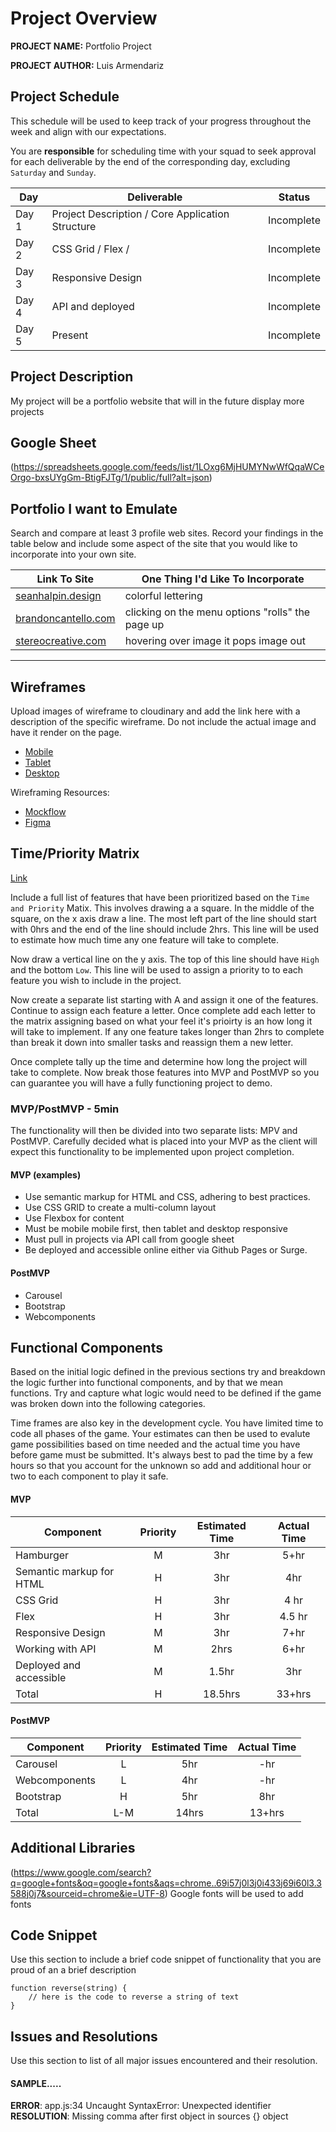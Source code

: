 # Project Overview

**PROJECT NAME:** Portfolio Project

**PROJECT AUTHOR:** Luis Armendariz 

## Project Schedule

This schedule will be used to keep track of your progress throughout the week and align with our expectations.  

You are **responsible** for scheduling time with your squad to seek approval for each deliverable by the end of the corresponding day, excluding `Saturday` and `Sunday`.

|  Day | Deliverable | Status
|---|---| ---|
|Day 1| Project Description / Core Application Structure | Incomplete
|Day 2| CSS Grid / Flex /  | Incomplete
|Day 3| Responsive Design | Incomplete
|Day 4| API and deployed | Incomplete
|Day 5| Present | Incomplete



## Project Description

My project will be a portfolio website that will in the future display more projects 

## Google Sheet

 (https://spreadsheets.google.com/feeds/list/1LOxg6MjHUMYNwWfQqaWCeOrgo-bxsUYgGm-BtigFJTg/1/public/full?alt=json)

## Portfolio I want to Emulate

Search and compare at least 3 profile web sites.  Record your findings in the table below and include some aspect of the site that you would like to incorporate into your own site.

Link To Site  | One Thing I'd Like To Incorporate | 
| ------------- | ------------- |
| [seanhalpin.design](http://www.seanhalpin.design/)| colorful lettering 
|[brandoncantello.com](https://brandoncantello.com) | clicking on the menu options "rolls" the page up|
| [stereocreative.com](https://stereocreative.com/) |  hovering over image it pops image out 

---

## Wireframes

Upload images of wireframe to cloudinary and add the link here with a description of the specific wireframe. Do not include the actual image and have it render on the page.  

- [Mobile](https://imgur.com/a/Qa7d6g6)
- [Tablet](https://imgur.com/a/hucF0Mu)
- [Desktop](https://imgur.com/a/hucF0Mu)

Wireframing Resources:

- [Mockflow](https://mockflow.com/app/#Wireframe)
- [Figma](https://www.figma.com/)


## Time/Priority Matrix 

[Link](https://imgur.com/a/ijRdpNz)

Include a full list of features that have been prioritized based on the `Time and Priority` Matix.  This involves drawing a a square.  In the middle of the square, on the x axis draw a line.  The most left part of the line should start with 0hrs and the end of the line should include 2hrs.  This line will be used to estimate how much time any one feature will take to complete. 

Now draw a vertical line on the y axis.  The top of this line should have `High` and the bottom `Low`.  This line will be used to assign a priority to to each feature you wish to include in the project.  

Now create a separate list starting with A and assign it one of the features.  Continue to assign each feature a letter.  Once complete add each letter to the matrix assigning based on what your feel it's prioirty is an how long it will take to implement. If any one feature takes longer than 2hrs to complete than break it down into smaller tasks and reassign them a new letter. 

Once complete tally up the time and determine how long the project will take to complete. Now break those features into MVP and PostMVP so you can guarantee you will have a fully functioning project to demo. 

### MVP/PostMVP - 5min

The functionality will then be divided into two separate lists: MPV and PostMVP.  Carefully decided what is placed into your MVP as the client will expect this functionality to be implemented upon project completion.  

#### MVP (examples)

- Use semantic markup for HTML and CSS, adhering to best practices.
- Use CSS GRID to create a multi-column layout
- Use Flexbox for content
- Must be mobile mobile first, then tablet and desktop responsive
- Must pull in projects via API call from google sheet
- Be deployed and accessible online either via Github Pages or Surge.

#### PostMVP 

- Carousel 
- Bootstrap
- Webcomponents

## Functional Components

Based on the initial logic defined in the previous sections try and breakdown the logic further into functional components, and by that we mean functions.  Try and capture what logic would need to be defined if the game was broken down into the following categories.

Time frames are also key in the development cycle.  You have limited time to code all phases of the game.  Your estimates can then be used to evalute game possibilities based on time needed and the actual time you have before game must be submitted. It's always best to pad the time by a few hours so that you account for the unknown so add and additional hour or two to each component to play it safe.

#### MVP
| Component | Priority | Estimated Time | Actual Time |
| --- | :---: |  :---: | :---: | 
| Hamburger | M | 3hr | 5+hr |
| Semantic markup for HTML | H | 3hr | 4hr |
| CSS Grid | H | 3hr | 4 hr |  
| Flex  | H | 3hr|  4.5 hr | 
| Responsive Design | M | 3hr | 7+hr|
| Working with API | M | 2hrs|  6+hr | 
| Deployed and accessible | M | 1.5hr | 3hr |
| Total | H | 18.5hrs| 33+hrs |

#### PostMVP
| Component | Priority | Estimated Time | Actual Time |
| --- | :---: |  :---: | :---: | 
| Carousel | L | 5hr | -hr | hr |
| Webcomponents | L | 4hr | -hr | 5hr |
| Bootstrap | H | 5hr | 8hr |
| Total | L-M | 14hrs| 13+hrs |

## Additional Libraries
 (https://www.google.com/search?q=google+fonts&oq=google+fonts&aqs=chrome..69i57j0l3j0i433j69i60l3.3588j0j7&sourceid=chrome&ie=UTF-8) Google fonts will be used to add fonts

## Code Snippet

Use this section to include a brief code snippet of functionality that you are proud of an a brief description  

```
function reverse(string) {
	// here is the code to reverse a string of text
}
```

## Issues and Resolutions
 Use this section to list of all major issues encountered and their resolution.

#### SAMPLE.....
**ERROR**: app.js:34 Uncaught SyntaxError: Unexpected identifier                                
**RESOLUTION**: Missing comma after first object in sources {} object
